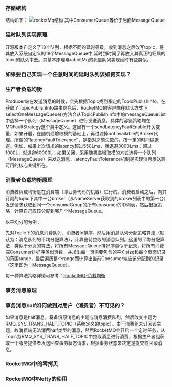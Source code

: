 ### 存储结构
结构如下：
![rocketMq结构](https://github.com/friendship316/Java_interview/blob/main/8848/pictures/rocketMq/RocketMq%E7%BB%93%E6%9E%84.jpg)
其中ConsumerQueue等价于后面MessageQueue

### 延时队列实现原理

开源版本自定义了18个队列，根据不同的延时等级，收到消息之后改写topic，将其放入系统自定义的18个MessageQueue中,延时到时间了再放入其真正的归属的topic的队列中去。其基本原理与rabbitMq的死信队列实现延时有些类似。

### 如果要自己实现一个任意时间的延时队列该如何实现？

### 生产者负载均衡

Producer端在发送消息的时候，会先根据Topic找到指定的TopicPublishInfo，在获取了TopicPublishInfo路由信息后，RocketMQ的客户端在默认方式下selectOneMessageQueue()方法会从TopicPublishInfo中的messageQueueList中选择一个队列（MessageQueue）进行发送消息。具体的容错策略均在MQFaultStrategy这个类中定义。这里有一个sendLatencyFaultEnable开关变量，如果开启，在随机递增取模的基础上，再过滤掉not available的Broker代理。所谓的"latencyFaultTolerance"，是指对之前失败的，按一定的时间做退避。例如，如果上次请求的latency超过550Lms，就退避3000Lms；超过1000L，就退避60000L；如果关闭，采用随机递增取模的方式选择一个队列（MessageQueue）来发送消息，latencyFaultTolerance机制是实现消息发送高可用的核心关键所在。

### 消费者负载均衡原理

消费者负载均衡是在消费端（即业务代码的机器）进行的。消费者启动之后，向其订阅的topic下其中一台broker（从NameServer获取到的broker列表中的第一台）发送请求获取到同一个consumeGroup的所有consumer的ID列表，然后根据策略，计算自己应该分配到哪几个MessageQueue。

以平均分配为例：

先对Topic下的消息消费队列、消费者Id排序，然后用消息队列分配策略算法（默认为：消息队列的平均分配算法），计算出待拉取的消息队列。这里的平均分配算法，类似于分页的算法，将所有MessageQueue排好序类似于记录，将所有消费端Consumer排好序类似页数，并求出每一页需要包含的平均size和每个页面记录的范围range，最后遍历整个range而计算出当前Consumer端应该分配到的记录（这里即为：MessageQueue）。

每一种算法策略详情可参考：[RocketMQ-负载均衡](https://blog.csdn.net/mxlmxlmxl33/article/details/85949429)

### 事务消息原理

### 事务消息half如何做到对用户（消费者）不可见的？

如果消息是half消息，将备份原消息的主题与消息消费队列，然后改变主题为RMQ_SYS_TRANS_HALF_TOPIC（系统定义的topic）。由于消费组未订阅该主题，故消费端无法消费half类型的消息，然后RocketMQ会开启一个定时任务，从Topic为RMQ_SYS_TRANS_HALF_TOPIC中拉取消息进行消费，根据生产者组获取一个服务提供者发送回查事务状态请求，根据事务状态来决定是提交或回滚消息。

### RocketMQ中的零拷贝

### RocketMQ中Netty的使用
